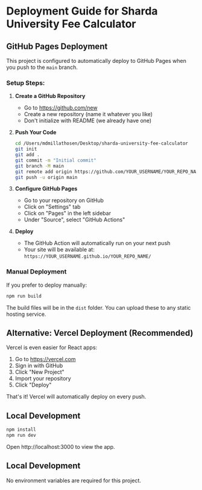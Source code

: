 # Deployment Guide for Sharda University Fee Calculator

## GitHub Pages Deployment

This project is configured to automatically deploy to GitHub Pages when you push to the `main` branch.

### Setup Steps:

1. **Create a GitHub Repository**
   - Go to https://github.com/new
   - Create a new repository (name it whatever you like)
   - Don't initialize with README (we already have one)

2. **Push Your Code**
   ```bash
   cd /Users/mdmillathosen/Desktop/sharda-university-fee-calculator
   git init
   git add .
   git commit -m "Initial commit"
   git branch -M main
   git remote add origin https://github.com/YOUR_USERNAME/YOUR_REPO_NAME.git
   git push -u origin main
   ```

3. **Configure GitHub Pages**
   - Go to your repository on GitHub
   - Click on "Settings" tab
   - Click on "Pages" in the left sidebar
   - Under "Source", select "GitHub Actions"

4. **Deploy**
   - The GitHub Action will automatically run on your next push
   - Your site will be available at: `https://YOUR_USERNAME.github.io/YOUR_REPO_NAME/`

### Manual Deployment

If you prefer to deploy manually:

```bash
npm run build
```

The build files will be in the `dist` folder. You can upload these to any static hosting service.

## Alternative: Vercel Deployment (Recommended)

Vercel is even easier for React apps:

1. Go to https://vercel.com
2. Sign in with GitHub
3. Click "New Project"
4. Import your repository
5. Click "Deploy"

That's it! Vercel will automatically deploy on every push.

## Local Development

```bash
npm install
npm run dev
```

Open http://localhost:3000 to view the app.

## Local Development

No environment variables are required for this project.

